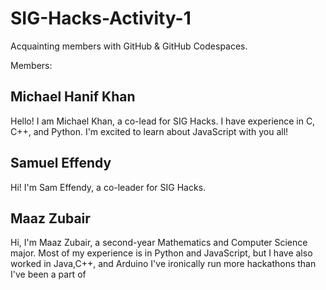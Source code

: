 # SIG-Hacks-Activity-1
Acquainting members with GitHub &amp; GitHub Codespaces. 

Members:

## Michael Hanif Khan
Hello! I am Michael Khan, a co-lead for SIG Hacks.
I have experience in C, C++, and Python.
I'm excited to learn about JavaScript with you all!

## Samuel Effendy
Hi! I'm Sam Effendy, a co-leader for SIG Hacks.

## Maaz Zubair
Hi, I'm Maaz Zubair, a second-year Mathematics and Computer Science major.
Most of my experience is in Python and JavaScript, but I have also worked in Java,C++, and Arduino
I've ironically run more hackathons than I've been a part of
